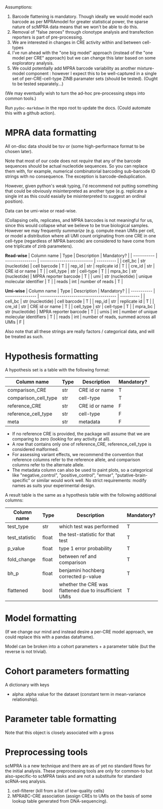 Assumptions:
1. Barcode flattening is mandatory. Though ideally we would model each barcode as per MPRAmodel for greater statistical power, the sparse nature of scMPRA data means that we won't be able to do this. 
2. Removal of "false zeroes" through clonotype analysis and transfection reporters is part of pre-processing. 
3. We are interested in changes in CRE activity within and between cell-types
4. I've run ahead with the "one big model" approach (instead of the "one model per CRE" approach) but we can change this later based on some exploratory analysis. 
5. We could potentially add MPRA barcode variability as another mixture-model component : however I expect this to be well-captured in a single set of per-CRE-cell-type ZINB paramater sets (should be tested). (Ought to be tested separately...)

(We may eventually wish to turn the ad-hoc pre-processing steps into common tools.)

Run `pydoc-markdown` in the repo root to update the docs. (Could automate this with a github action). 

# MPRA data formatting

All on-disc data should be tsv or (some high-performace format to be chosen later).

Note that most of our code does not *require* that any of the barcode sequences should be actual nucleotide sequences. So you can replace them with, for example, numerical combinatorial barcoding sub-barcode ID strings with no consequence. The exception is barcode-deduplication. 

However, given python's weak typing, I'd recommend not putting something that could be obviously misinterpreted as another type (e.g. replicate a single int as this could easially be misinterpreted to suggest an ordinal position).

Data can be umi-wise or read-wise.

(Collapsing cells, replicates, and MPRA barcodes is not meaningful for us, since this would collapse what we believe to be true biological samples. However we may frequently *summarize* (e.g. compute mean UMIs per cell, or model a distribution where all UMI count originating from one CRE in one cell-type (regardless of MPRA barcode) are considered to have come from one triplicate of zinb parameters).

**Read-wise**
| Column name | Type             | Description                 | Mandatory? |
| ----------- | ---------------- | --------------------------- | ---------- |
| cell_bc     | str (nucleotide) | cell barcode                | T          |
| rep_id      | str              | replicate id                | T          |
| cre_id      | str              | CRE id or name              | T          |
| cell_type   | str              | cell-type                   | T          |
| mpra_bc     | str (nucleotide) | MPRA reporter barcode       | T          |
| umi         | str (nucleotide) | unique molecular identifier | T          |
| reads       | int              | number of reads             | T          |

**Umi-wise**
| Column name | Type             | Description                             | Mandatory? |
| ----------- | ---------------- | --------------------------------------- | ---------- |
| cell_bc     | str (nucleotide) | cell barcode                            | T          |
| rep_id      | str              | replicate id                            | T          |
| cre_id      | str              | CRE id or name                          | T          |
| cell_type   | str              | cell-type                               | T          |
| mpra_bc     | str (nucleotide) | MPRA reporter barcode                   | T          |
| umis        | int              | number of unique molecular identifiers  | T          |
| reads       | int              | number of reads, summed across all UMIs | F          |



Also note that all these strings are really factors / categorical data, and will be treated as such. 

 # Hypothesis formatting
 A hypothesis set is a table with the following format:

| Column name          | Type | Description    | Mandatory? |
| -------------------- | ---- | -------------- | ---------- |
| comparison_CRE       | str  | CRE id or name | T          |
| comparison_cell_type | str  | cell-type      | T          |
| reference_CRE        | str  | CRE id or name | F          |
| reference_cell_type  | str  | cell-type      | F          |
| meta                 | str  | metadata       | F          |

- If no reference CRE is provided, the package will assume that we are comparing to zero (looking for any activity at all). 
- A row that contains only one of reference_CRE, reference_cell_type is considered malformed. 
- For assessing variant effects, we recommend the convention that reference columns refer to the reference allele, and comparison columns refer to the alternate allele.
- The metadata column can also be used to paint plots, so a categorical like "negative_control", "positive_control", "emvar", "putative-brain-specific" or similar would work well. No strict requirements: modify names as suits your experimental design.

A result table is the same as a hypothesis table with the following additional columns:

| Column name    | Type  | Description                                            | Mandatory? |
| -------------- | ----- | ------------------------------------------------------ | ---------- |
| test_type      | str   | which test was performed                               | T          |
| test_statistic | float | the test-statistic for that test                       | T          |
| p_value        | float | type 1 error probability                               | T          |
| fold_change    | float | between ref and comparison                             | T          |
| bh_p           | float | benjamini hochberg corrected p-value                   | T          |
| flattened      | bool  | whether the CRE was flattened due to insufficient UMIs | T          |

# Model formatting

(If we change our mind and instead desire a per-CRE model approach, we could replace this with a pandas dataframe). 
 
Model can be broken into a cohort parameters + a parameter table (but the reverse is not trivial).

# Cohort parameters formatting

A dictionary with keys
- alpha: alpha value for the dataset (constant term in mean-variance relationship). 

# Parameter table formatting

Note that this object is closely associated with a gross

# Preprocessing tools

scMPRA is a new technique and there are as of yet no standard flows for the initial analysis. These preprocessing tools are only for common-to but also-specific-to scMPRA tasks and are not a substituite for standard scRNA-seq analysis. 

 1. cell-filterer (kill from a list of low-quality cells)
 2. MPRABC-CRE association (assign CREs to UMIs on the basis of some lookup table generated from DNA-sequencing). 